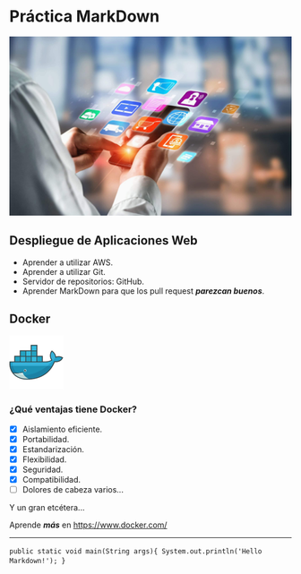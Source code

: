 # Práctica MarkDown

![imagenDespliegue](Portada.jpg)

##  Despliegue de Aplicaciones Web

* Aprender a utilizar AWS.
* Aprender a utilizar Git.
* Servidor de repositorios: GitHub.
* Aprender MarkDown para que los pull request **_parezcan buenos_**.

## Docker

![imagenDocker](docker.png)

### ¿Qué ventajas tiene Docker?
- [x] Aislamiento eficiente.
- [x] Portabilidad.
- [x] Estandarización.
- [x] Flexibilidad.
- [x] Seguridad. 
- [x] Compatibilidad.
- [ ] Dolores de cabeza varios...

Y un gran etcétera...

Aprende **_más_** en https://www.docker.com/

---

`public static void main(String args){
    System.out.println('Hello Markdown!');
}`